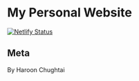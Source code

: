 # My Personal Website

[![Netlify Status](https://api.netlify.com/api/v1/badges/e921f06f-83b8-44d3-9ed2-b814fc6f7c92/deploy-status)](https://app.netlify.com/sites/elastic-snyder-0c1da0/deploys)

## Meta
By Haroon Chughtai
